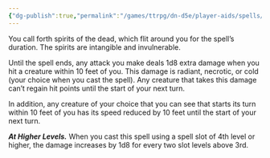 ```yaml
---
{"dg-publish":true,"permalink":"/games/ttrpg/dn-d5e/player-aids/spells/level-3/spirit-shroud/","tags":["TTRPG/DND/5e","concentration","verbal","somatic","Spell"],"noteIcon":""}
---
```



You call forth spirits of the dead, which flit around you for the spell’s duration. The spirits are intangible and invulnerable.

Until the spell ends, any attack you make deals 1d8 extra damage when you hit a creature within 10 feet of you. This damage is radiant, necrotic, or cold (your choice when you cast the spell). Any creature that takes this damage can’t regain hit points until the start of your next turn.

In addition, any creature of your choice that you can see that starts its turn within 10 feet of you has its speed reduced by 10 feet until the start of your next turn.

**_At Higher Levels._** When you cast this spell using a spell slot of 4th level or higher, the damage increases by 1d8 for every two slot levels above 3rd.